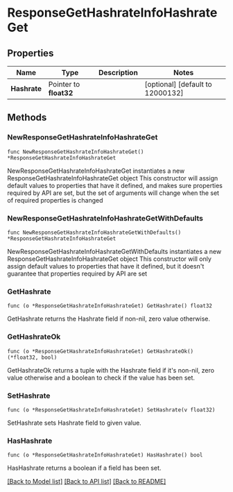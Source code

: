 # ResponseGetHashrateInfoHashrateGet

## Properties

Name | Type | Description | Notes
------------ | ------------- | ------------- | -------------
**Hashrate** | Pointer to **float32** |  | [optional] [default to 12000132]

## Methods

### NewResponseGetHashrateInfoHashrateGet

`func NewResponseGetHashrateInfoHashrateGet() *ResponseGetHashrateInfoHashrateGet`

NewResponseGetHashrateInfoHashrateGet instantiates a new ResponseGetHashrateInfoHashrateGet object
This constructor will assign default values to properties that have it defined,
and makes sure properties required by API are set, but the set of arguments
will change when the set of required properties is changed

### NewResponseGetHashrateInfoHashrateGetWithDefaults

`func NewResponseGetHashrateInfoHashrateGetWithDefaults() *ResponseGetHashrateInfoHashrateGet`

NewResponseGetHashrateInfoHashrateGetWithDefaults instantiates a new ResponseGetHashrateInfoHashrateGet object
This constructor will only assign default values to properties that have it defined,
but it doesn't guarantee that properties required by API are set

### GetHashrate

`func (o *ResponseGetHashrateInfoHashrateGet) GetHashrate() float32`

GetHashrate returns the Hashrate field if non-nil, zero value otherwise.

### GetHashrateOk

`func (o *ResponseGetHashrateInfoHashrateGet) GetHashrateOk() (*float32, bool)`

GetHashrateOk returns a tuple with the Hashrate field if it's non-nil, zero value otherwise
and a boolean to check if the value has been set.

### SetHashrate

`func (o *ResponseGetHashrateInfoHashrateGet) SetHashrate(v float32)`

SetHashrate sets Hashrate field to given value.

### HasHashrate

`func (o *ResponseGetHashrateInfoHashrateGet) HasHashrate() bool`

HasHashrate returns a boolean if a field has been set.


[[Back to Model list]](../README.md#documentation-for-models) [[Back to API list]](../README.md#documentation-for-api-endpoints) [[Back to README]](../README.md)


